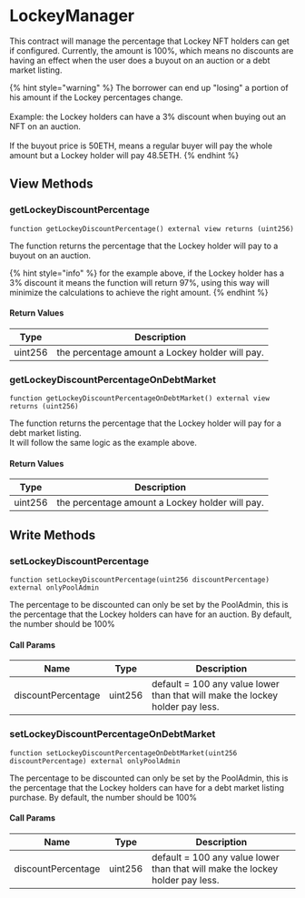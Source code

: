 # LockeyManager

This contract will manage the percentage that Lockey NFT holders can get if configured. Currently, the amount is 100%, which means no discounts are having an effect when the user does a buyout on an auction or a debt market listing.

{% hint style="warning" %}
The borrower can end up "losing" a portion of his amount if the Lockey percentages change.\
\
Example: the Lockey holders can have a 3% discount when buying out an NFT on an auction.\
\
If the buyout price is 50ETH, means a regular buyer will pay the whole amount but a Lockey holder will pay 48.5ETH.
{% endhint %}

## View Methods

### getLockeyDiscountPercentage

`function getLockeyDiscountPercentage() external view returns (uint256)`

The function returns the percentage that the Lockey holder will pay to a buyout on an auction.

{% hint style="info" %}
for the example above, if the Lockey holder has a 3% discount it means the function will return 97%, using this way will minimize the calculations to achieve the right amount.
{% endhint %}

#### Return Values

| Type    | Description                                     |
| ------- | ----------------------------------------------- |
| uint256 | the percentage amount a Lockey holder will pay. |

### getLockeyDiscountPercentageOnDebtMarket

`function getLockeyDiscountPercentageOnDebtMarket() external view returns (uint256)`

The function returns the percentage that the Lockey holder will pay for a debt market listing.\
It will follow the same logic as the example above.

#### Return Values

| Type    | Description                                     |
| ------- | ----------------------------------------------- |
| uint256 | the percentage amount a Lockey holder will pay. |

## Write Methods

### setLockeyDiscountPercentage

`function setLockeyDiscountPercentage(uint256 discountPercentage) external onlyPoolAdmin`

The percentage to be discounted can only be set by the PoolAdmin, this is the percentage that the Lockey holders can have for an auction. By default, the number should be 100%

#### Call Params

| Name               | Type    | Description                                                                   |
| ------------------ | ------- | ----------------------------------------------------------------------------- |
| discountPercentage | uint256 | default = 100 any value lower than that will make the lockey holder pay less. |

### setLockeyDiscountPercentageOnDebtMarket

`function setLockeyDiscountPercentageOnDebtMarket(uint256 discountPercentage) external onlyPoolAdmin`

The percentage to be discounted can only be set by the PoolAdmin, this is the percentage that the Lockey holders can have for a debt market listing purchase. By default, the number should be 100%

#### Call Params

| Name               | Type    | Description                                                                   |
| ------------------ | ------- | ----------------------------------------------------------------------------- |
| discountPercentage | uint256 | default = 100 any value lower than that will make the lockey holder pay less. |
